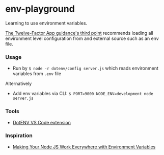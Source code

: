 # env-playground

Learning to use environment variables.

[The Twelve-Factor App guidance's third point](https://12factor.net/config) recommends loading all environment level configuration from and external source such as an env file.

### Usage

- Run by `$ node -r dotenv/config server.js` which reads environment variables from `.env` file

Alternatively
- Add env variables via CLI: `$ PORT=9000 NODE_ENV=development node server.js` 

### Tools
- [DotENV VS Code extension](https://marketplace.visualstudio.com/items?itemName=mikestead.dotenv&wt.mc_id=node-nodecollection-jopapa)

### Inspiration

- [Making Your Node JS Work Everywhere with Environment Variables](https://medium.com/the-node-js-collection/making-your-node-js-work-everywhere-with-environment-variables-2da8cdf6e786)